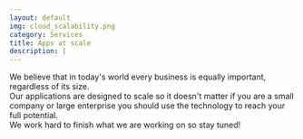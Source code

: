 ```yaml
---
layout: default
img: cloud_scalability.png
category: Services
title: Apps at scale
description: |
---
```

We believe that in today's world every business is equally important, regardless of its size.  
Our applications are designed to scale so it doesn't matter if you are a small company or large enterprise you should use the technology to reach your full potential.  
We work hard to finish what we are working on so stay tuned!